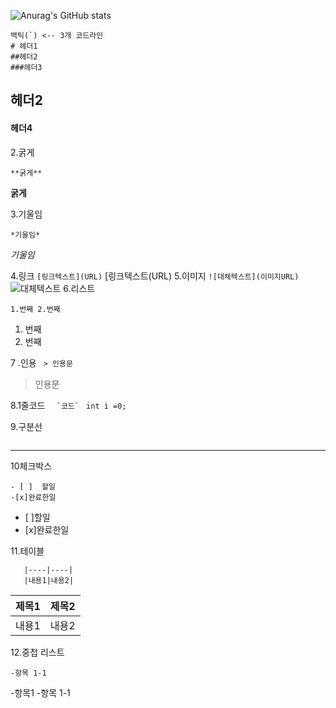 <!--### Hi there 👋-->

<!--
**leesanghe/leesanghe** is a ✨ _special_ ✨ repository because its `README.md` (this file) appears on your GitHub profile.

Here are some ideas to get you started:

- 🔭 I’m currently working on ...
- 🌱 I’m currently learning ...
- 👯 I’m looking to collaborate on ...
- 🤔 I’m looking for help with ...
- 💬 Ask me about ...
- 📫 How to reach me: ...
- 😄 Pronouns: ...
- ⚡ Fun fact: ...
-->
![Anurag's GitHub stats](https://github-readme-stats.vercel.app/api?username=leesanghe&show_icons=true&theme=radical)


```
백틱(`) <-- 3개 코드라인
# 헤더1
##헤더2
###헤더3
```

## 헤더2
#### 헤더4

2.굵게
```
**굵게**
```
**굵게**

3.기울임
```
*기울임*
```
*기울임*

4.링크
```[링크텍스트](URL)```
[링크텍스트(URL)
5.이미지
```![대체텍스트](이미지URL)```
![대체텍스트](이미지URL)
6.리스트

```1.번째 2.번째```
1. 번째
2. 번째

7 .인용
``` > 인용문```
>인용문
>

8.1줄코드
```   `코드`  ```
`int i =0;`

9.구분선
```___
```
___
10체크박스
```
- [ ]  할일
-[x]완료한일
```

- [ ]할일
- [x]완료한일

11.테이블
```|제목1|제목2|
   |----|----|
   |내용1|내용2|
```
|제목1|제목2|
   |----|----|
   |내용1|내용2|

   
12.중첩 리스트
``` -항목1
-항목 1-1
```

-항목1
-항목 1-1


